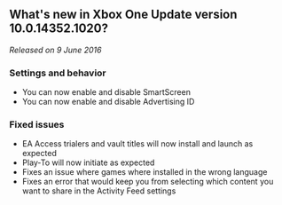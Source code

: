 ## What's new in Xbox One Update version 10.0.14352.1020?
_Released on 9 June 2016_

### Settings and behavior
- You can now enable and disable SmartScreen
- You can now enable and disable Advertising ID

### Fixed issues
- EA Access trialers and vault titles will now install and launch as expected
- Play-To will now initiate as expected
- Fixes an issue where games where installed in the wrong language
- Fixes an error that would keep you from selecting which content you want to share in the Activity Feed settings